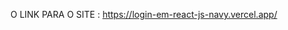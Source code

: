 O LINK PARA O SITE : 
<a href="https://login-em-react-js-navy.vercel.app/" target="_blank">https://login-em-react-js-navy.vercel.app/
</a>
